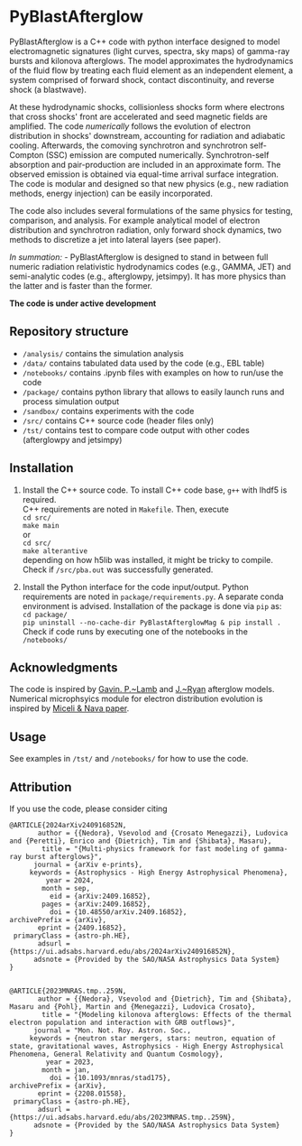 # PyBlastAfterglow

PyBlastAfterglow is a C++ code with python interface designed to model electromagnetic signatures (light curves, spectra, sky maps) of gamma-ray bursts and kilonova afterglows. The model approximates the hydrodynamics of the fluid flow by treating each fluid element as an independent element, a system comprised of forward shock, contact discontinuity, and reverse shock (a blastwave).  

At these hydrodynamic shocks, collisionless shocks form where electrons that cross shocks' front are accelerated and seed magnetic fields are amplified. The code _numerically_ follows the evolution of electron distribution in shocks' downstream, accounting for radiation and adiabatic cooling. Afterwards, the comoving synchrotron and synchrotron self-Compton (SSC) emission are computed numerically. Synchrotron-self absorption and pair-production are included in an approximate form. The observed emission is obtained via equal-time arrival surface integration. The code is modular and designed so that new physics (e.g., new radiation methods, energy injection) can be easily incorporated.  

The code also includes several formulations of the same physics for testing, comparison, and analysis. For example analytical model of electron distribution and synchrotron radiation, only forward shock dynamics, two methods to discretize a jet into lateral layers (see paper).  

_In summation:_ - PyBlastAfterglow is designed to stand in between full numeric radiation relativistic hydrodynamics codes (e.g., GAMMA, JET) and semi-analytic codes (e.g., afterglowpy, jetsimpy). It has more physics than the latter and is faster than the former. 

__The code is under active development__ 
  

## Repository structure

* `/analysis/` contains the simulation analysis  
*  `/data/` contains tabulated data used by the code (e.g., EBL table)  
* `/notebooks/` contains .ipynb files with examples on how to run/use the code  
* `/package/` contains python library that allows to easily launch runs and process simulation output
* `/sandbox/` contains experiments with the code
* `/src/` contains C++ source code (header files only)
* `/tst/` contains test to compare code output with other codes (afterglowpy and jetsimpy)

## Installation  

1. Install the C++ source code. 
To install C++ code base, `g++` with lhdf5 is required.  
C++ requirements are noted in `Makefile`. Then, execute   
`cd src/`  
`make main`  
or  
`cd src/`  
`make alterantive`  
depending on how h5lib was installed, it might be tricky to compile.  
Check if `/src/pba.out` was successfully generated.  

2. Install the Python interface for the code input/output. 
Python requirements are noted in `package/requirements.py`. 
A separate conda environment is advised. Installation of the package is done via `pip` as:  
`cd package/`  
`pip uninstall --no-cache-dir PyBlastAfterglowMag & pip install .`  
Check if code runs by executing one of the notebooks in the  `/notebooks/`

## Acknowledgments

The code is inspired by [Gavin. P.~Lamb](https://doi.org/10.1093/mnras/stab2879) 
and [J.~Ryan](https://iopscience.iop.org/article/10.3847/1538-4357/ab93cf) afterglow models.  
Numerical microphsyics module for electron distribution evolution is inspired by [Miceli & Nava paper](https://www.mdpi.com/2075-4434/10/3/66).  

## Usage  

See examples in `/tst/` and `/notebooks/` for how to use the code. 

## Attribution  

If you use the code, please consider citing  
```
@ARTICLE{2024arXiv240916852N,
       author = {{Nedora}, Vsevolod and {Crosato Menegazzi}, Ludovica and {Peretti}, Enrico and {Dietrich}, Tim and {Shibata}, Masaru},
        title = "{Multi-physics framework for fast modeling of gamma-ray burst afterglows}",
      journal = {arXiv e-prints},
     keywords = {Astrophysics - High Energy Astrophysical Phenomena},
         year = 2024,
        month = sep,
          eid = {arXiv:2409.16852},
        pages = {arXiv:2409.16852},
          doi = {10.48550/arXiv.2409.16852},
archivePrefix = {arXiv},
       eprint = {2409.16852},
 primaryClass = {astro-ph.HE},
       adsurl = {https://ui.adsabs.harvard.edu/abs/2024arXiv240916852N},
      adsnote = {Provided by the SAO/NASA Astrophysics Data System}
}


@ARTICLE{2023MNRAS.tmp..259N,
       author = {{Nedora}, Vsevolod and {Dietrich}, Tim and {Shibata}, Masaru and {Pohl}, Martin and {Menegazzi}, Ludovica Crosato},
        title = "{Modeling kilonova afterglows: Effects of the thermal electron population and interaction with GRB outflows}",
      journal = "Mon. Not. Roy. Astron. Soc.,
     keywords = {neutron star mergers, stars: neutron, equation of state, gravitational waves, Astrophysics - High Energy Astrophysical Phenomena, General Relativity and Quantum Cosmology},
         year = 2023,
        month = jan,
          doi = {10.1093/mnras/stad175},
archivePrefix = {arXiv},
       eprint = {2208.01558},
 primaryClass = {astro-ph.HE},
       adsurl = {https://ui.adsabs.harvard.edu/abs/2023MNRAS.tmp..259N},
      adsnote = {Provided by the SAO/NASA Astrophysics Data System}
}
```
